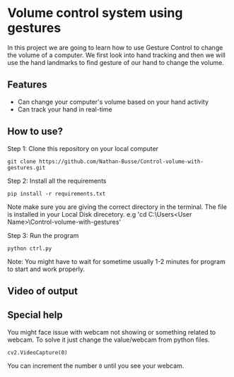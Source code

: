 # Volume control system using gestures
In this project we are going to learn how to use Gesture Control to change the volume of a computer. 
We first look into hand tracking and then we will use the hand landmarks to find gesture of our hand to change the volume.

## Features
* Can change your computer's volume based on your hand activity
* Can track your hand in real-time

## How to use?
Step 1:
Clone this repository on your local computer

`git clone https://github.com/Nathan-Busse/Control-volume-with-gestures.git`

Step 2:
Install all the requirements

`pip install -r requirements.txt`

Note make sure you are giving the correct directory in the terminal.
The file is installed in your Local Disk direcetory.
e.g 'cd C:\Users\<User Name>\Control-volume-with-gestures'

Step 3:
Run the program

`python ctrl.py`

Note: You might have to wait for sometime usually 1-2 minutes for program to start and work properly.

## Video of output



## Special help
You might face issue with webcam not showing or something related to webcam.
To solve it just change the value/webcam from python files.

`cv2.VideoCapture(0)`

You can increment the number `0` until you see your webcam.

